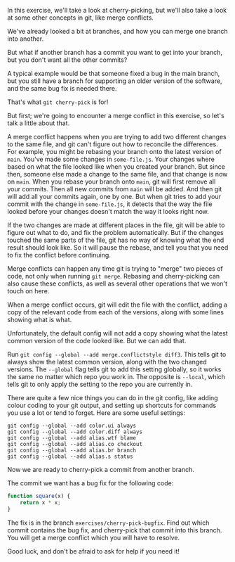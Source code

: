 In this exercise, we'll take a look at cherry-picking, but we'll also take a look at some other concepts in git, like merge conflicts.

We've already looked a bit at branches, and how you can merge one branch into another.

But what if another branch has a commit you want to get into your branch, but you don't want all the other commits?

A typical example would be that someone fixed a bug in the main branch, but you still have a branch for supporting an older version of the software, and the same bug fix is needed there.

That's what `git cherry-pick` is for!

But first; we're going to encounter a merge conflict in this exercise, so let's talk a little about that.

A merge conflict happens when you are trying to add two different changes to the same file, and git can't figure out how to reconcile the differences. For example, you might be rebasing your branch onto the latest version of `main`. You've made some changes in `some-file.js`. Your changes where based on what the file looked like when you created your branch. But since then, someone else made a change to the same file, and that change is now on `main`. When you rebase your branch onto `main`, git will first remove all your commits. Then all new commits from `main` will be added. And then git will add all your commits again, one by one. But when git tries to add your commit with the change in `some-file.js`, it detects that the way the file looked before your changes doesn't match the way it looks right now.

If the two changes are made at different places in the file, git will be able to figure out what to do, and fix the problem automatically. But if the changes touched the same parts of the file, git has no way of knowing what the end result should look like. So it will pause the rebase, and tell you that you need to fix the conflict before continuing.

Merge conflicts can happen any time git is trying to "merge" two pieces of code, not only when running `git merge`. Rebasing and cherry-picking can also cause these conflicts, as well as several other operations that we won't touch on here.

When a merge conflict occurs, git will edit the file with the conflict, adding a copy of the relevant code from each of the versions, along with some lines showing what is what.

Unfortunately, the default config will not add a copy showing what the latest common version of the code looked like. But we can add that.

Run `git config --global --add merge.conflictstyle diff3`. This tells git to always show the latest common version, along with the two changed versions. The `--global` flag tells git to add this setting globally, so it works the same no matter which repo you work in. The opposite is `--local`, which tells git to only apply the setting to the repo you are currently in.

There are quite a few nice things you can do in the git config, like adding colour coding to your git output, and setting up shortcuts for commands you use a lot or tend to forget. Here are some useful settings:

    git config --global --add color.ui always
    git config --global --add color.diff always
    git config --global --add alias.wtf blame
    git config --global --add alias.co checkout
    git config --global --add alias.br branch
    git config --global --add alias.s status

Now we are ready to cherry-pick a commit from another branch.

The commit we want has a bug fix for the following code:

```js
function square(x) {
    return x * x;
}
```

The fix is in the branch `exercises/cherry-pick-bugfix`. Find out which commit contains the bug fix, and cherry-pick that commit into this branch. You will get a merge conflict which you will have to resolve.

Good luck, and don't be afraid to ask for help if you need it!
